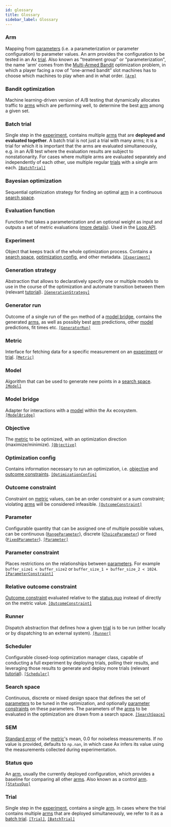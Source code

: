 ```yaml
---
id: glossary
title: Glossary
sidebar_label: Glossary
---
```

### Arm

Mapping from [parameters](glossary.md#parameter) (i.e. a parameterization or parameter configuration) to parameter values. An arm provides the configuration to be tested in an Ax [trial](glossary.md#trial). Also known as "treatment group" or "parameterization", the name 'arm' comes from the [Multi-Armed Bandit](https://en.wikipedia.org/wiki/Multi-armed_bandit) optimization problem, in which a player facing a row of “one-armed bandit” slot machines has to choose which machines to play when and in what order. [`[Arm]`](/api/core.html#module-ax.core.arm)

### Bandit optimization

Machine learning-driven version of A/B testing that dynamically allocates traffic to [arms](glossary.md#arm) which are performing well, to determine the best [arm](glossary.md#arm) among a given set.

### Batch trial

Single step in the [experiment](glossary.md#experiment), contains multiple [arms](glossary.md#arm) that are **deployed and evaluated together**. A batch trial is not just a trial with many arms; it is a trial for which it is important that the arms are evaluated simultaneously, e.g. in an A/B test where the evaluation results are subject to nonstationarity. For cases where multiple arms are evaluated separately and independently of each other, use multiple regular [trials](glossary.md#trial) with a single arm each. [`[BatchTrial]`](/api/core.html#module-ax.core.batch_trial)

### Bayesian optimization

Sequential optimization strategy for finding an optimal [arm](glossary.md#arm) in a continuous [search space](glossary.md#search-space).

### Evaluation function

Function that takes a parameterization and an optional weight as input and outputs a set of metric evaluations ([more details](trial-evaluation.md#evaluation-function)). Used in the [Loop API](api.md).

### Experiment

Object that keeps track of the whole optimization process. Contains a [search space](glossary.md#search-space), [optimization config](glossary.md#optimization-config), and other metadata. [`[Experiment]`](/api/core.html#module-ax.core.experiment)

### Generation strategy

Abstraction that allows to declaratively specify one or multiple models to use in the course of the optimization and automate transition between them (relevant [tutorial](/tutorials/scheduler.html)). [`[GenerationStrategy]`](/api/modelbridge.html#module-ax.modelbridge.generation_strategy)

### Generator run

Outcome of a single run of the `gen` method of a [model bridge](glossary.md#model-bridge), contains the generated [arms](glossary.md#arm), as well as possibly best [arm](glossary.md#arm) predictions, other [model](glossary.md#model) predictions, fit times etc. [`[GeneratorRun]`](/api/core.html#module-ax.core.generator_run)

### Metric

Interface for fetching data for a specific measurement on an [experiment](glossary.md#experiment) or [trial](glossary.md#trial). [`[Metric]`](/api/core.html#module-ax.core.metric)

### Model

Algorithm that can be used to generate new points in a [search space](glossary.md#search-space). [`[Model]`](/api/models.html)

### Model bridge

Adapter for interactions with a [model](glossary.md#model) within the Ax ecosystem. [`[ModelBridge]`](/api/modelbridge.html)

### Objective

The [metric](glossary.md#metric) to be optimized, with an optimization direction (maximize/minimize). [`[Objective]`](/api/core.html#module-ax.core.objective)

### Optimization config

Contains information necessary to run an optimization, i.e. [objective](glossary.md#objective) and [outcome constraints](glossary#outcome-constraints). [`[OptimizationConfig]`](/api/core.html#module-ax.core.optimization_config)

### Outcome constraint

Constraint on [metric](glossary.md#metric) values, can be an order constraint or a sum constraint; violating [arms](glossary.md#arm) will be considered infeasible. [`[OutcomeConstraint]`](/api/core.html#module-ax.core.outcome_constraint)

### Parameter

Configurable quantity that can be assigned one of multiple possible values, can be continuous ([`RangeParameter`](../api/core.html#ax.core.parameter.RangeParameter)), discrete ([`ChoiceParameter`](../api/core.html#ax.core.parameter.ChoiceParameter)) or fixed ([`FixedParameter`](../api/core.html#ax.core.parameter.FixedParameter)). [`[Parameter]`](/api/core.html#module-ax.core.parameter)

### Parameter constraint

Places restrictions on the relationships between [parameters](glossary.md#parameter).  For example `buffer_size1 < buffer_size2` or `buffer_size_1 + buffer_size_2 < 1024`. [`[ParameterConstraint]`](/api/core.html#module-ax.core.parameter_constraint)

### Relative outcome constraint

[Outcome constraint](glossary.md#outcome-constraint) evaluated relative to the [status quo](glossary.md#status-quo) instead of directly on the metric value. [`[OutcomeConstraint]`](/api/core.html#module-ax.core.outcome_constraint)

### Runner

Dispatch abstraction that defines how a given [trial](glossary.md#trial) is to be run (either locally or by dispatching to an external system). [`[Runner]`](/api/core.html#module-ax.core.runner)

### Scheduler

Configurable closed-loop optimization manager class, capable of conducting a full experiment by deploying trials, polling their results, and leveraging those results to generate and deploy more
trials (relevant [tutorial](/tutorials/scheduler.html)). [`[Scheduler]`](https://ax.dev/versions/latest/api/service.html#module-ax.service.scheduler)

### Search space

Continuous, discrete or mixed design space that defines the set of [parameters](glossary.md#parameter) to be tuned in the optimization, and optionally [parameter constraints](glossary.md#parameter-constraint) on these parameters. The parameters of the [arms](glossary.md#arm) to be evaluated in the optimization are drawn from a search space. [`[SearchSpace]`](/api/core.html#module-ax.core.search_space)

### SEM

[Standard error](https://en.wikipedia.org/wiki/Standard_error) of the [metric](glossary.md#metric)'s mean, 0.0 for noiseless measurements. If no value is provided, defaults to `np.nan`, in which case Ax infers its value using the measurements collected during experimentation.

### Status quo

An [arm](glossary.md#arm), usually the currently deployed configuration, which provides a baseline for comparing all other [arms](glossary.md#arm). Also known as a control [arm](glossary.md#arm). [`[StatusQuo]`](/api/core.html#ax.core.experiment.Experiment.status_quo)

### Trial

Single step in the [experiment](glossary.md#experiment), contains a single [arm](glossary.md#arm). In cases where the trial contains multiple [arms](glossary.md#arm) that are deployed simultaneously, we refer to it as a [batch trial](glossary.md#batch-trial). [`[Trial]`](/api/core.html#module-ax.core.trial), [`[BatchTrial]`](/api/core.html#module-ax.core.batch_trial)
